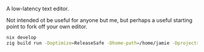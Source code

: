 A low-latency text editor.

Not intended ot be useful for anyone but me, but perhaps a useful starting point to fork off your own editor.

``` sh
nix develop
zig build run -Doptimize=ReleaseSafe -Dhome-path=/home/jamie -Dprojects-file-path=/home/jamie/secret/projects
```
